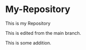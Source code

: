 # My-Repository

This is my Repository

This is edited from the main branch.

This is some addition.